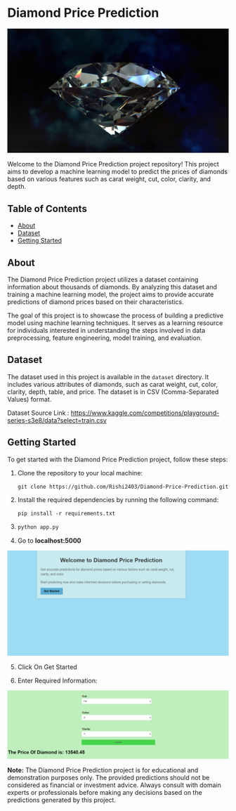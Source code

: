 # Diamond Price Prediction

![Diamond Price Prediction](https://github.com/Ahmad10Raza/Diamond-Price-Prediction/blob/master/templates/Images/diamond.jpg)

Welcome to the Diamond Price Prediction project repository! This project aims to develop a machine learning model to predict the prices of diamonds based on various features such as carat weight, cut, color, clarity, and depth.

## Table of Contents

- [About](#about)
- [Dataset](#dataset)
- [Getting Started](#getting-started)

## About

The Diamond Price Prediction project utilizes a dataset containing information about thousands of diamonds. By analyzing this dataset and training a machine learning model, the project aims to provide accurate predictions of diamond prices based on their characteristics.

The goal of this project is to showcase the process of building a predictive model using machine learning techniques. It serves as a learning resource for individuals interested in understanding the steps involved in data preprocessing, feature engineering, model training, and evaluation.

## Dataset

The dataset used in this project is available in the `dataset` directory. It includes various attributes of diamonds, such as carat weight, cut, color, clarity, depth, table, and price. The dataset is in CSV (Comma-Separated Values) format.

Dataset Source Link : https://www.kaggle.com/competitions/playground-series-s3e8/data?select=train.csv

## Getting Started

To get started with the Diamond Price Prediction project, follow these steps:

1. Clone the repository to your local machine:
   ```
   git clone https://github.com/Rishi2403/Diamond-Price-Prediction.git
   ```

2. Install the required dependencies by running the following command:
   ```
   pip install -r requirements.txt
   ```
3. ```python
   python app.py
   
4. Go to  **localhost:5000**

![Home Page](templates/images/index.png)

5. Click On Get Started
  
6. Enter Required Information:

![Prediction Page](templates/images/form2.png)



**Note:** The Diamond Price Prediction project is for educational and demonstration purposes only. The provided predictions should not be considered as financial or investment advice. Always consult with domain experts or professionals before making any decisions based on the predictions generated by this project.
